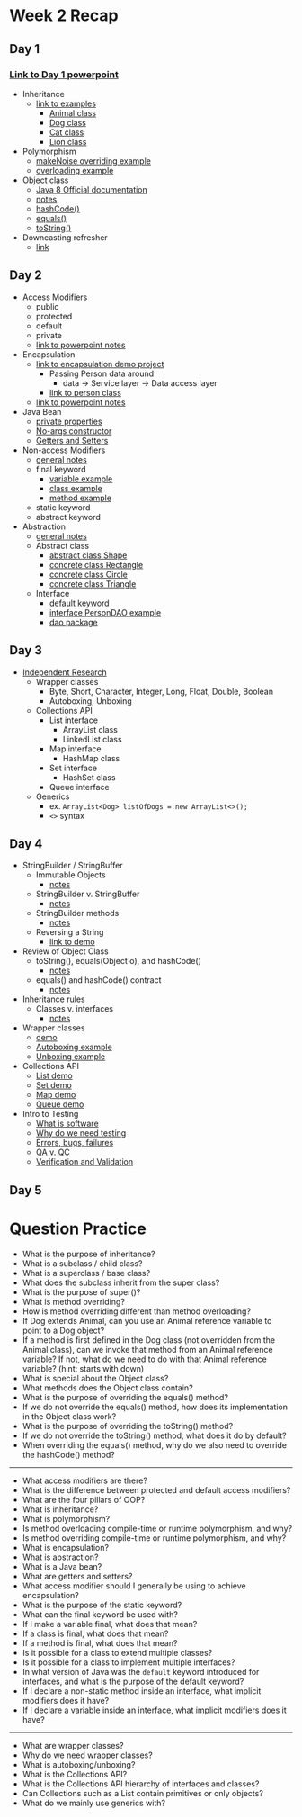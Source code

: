 # Week 2 Recap

## Day 1
### [Link to Day 1 powerpoint](https://github.com/211018jwa/training/blob/main/week-2/day-1/powerpoint.pdf)

* Inheritance
    - [link to examples](https://github.com/211018jwa/training/tree/main/week-2/day-1/inheritance-demo/src/com/revature/model)
        - [Animal class](https://github.com/211018jwa/training/blob/main/week-2/day-1/inheritance-demo/src/com/revature/model/Animal.java)
        - [Dog class](https://github.com/211018jwa/training/blob/main/week-2/day-1/inheritance-demo/src/com/revature/model/Dog.java)
        - [Cat class](https://github.com/211018jwa/training/blob/main/week-2/day-1/inheritance-demo/src/com/revature/model/Cat.java)
        - [Lion class](https://github.com/211018jwa/training/blob/main/week-2/day-1/inheritance-demo/src/com/revature/model/Lion.java)
* Polymorphism
    - [makeNoise overriding example](https://github.com/211018jwa/training/blob/main/week-2/day-1/inheritance-demo/src/com/revature/model/Dog.java#L11-L24)
    - [overloading example](https://github.com/211018jwa/training/blob/main/week-2/day-1/inheritance-demo/src/com/revature/model/Dog.java#L27-L38)
* Object class
    - [Java 8 Official documentation](https://docs.oracle.com/javase/8/docs/api/java/lang/Object.html)
    - [notes](https://github.com/211018jwa/training/blob/main/week-2/day-1/inheritance-demo/src/com/revature/app/Application.java#L73-L103)
    - [hashCode()](https://github.com/211018jwa/training/blob/main/week-2/day-1/inheritance-demo/src/com/revature/model/Animal.java#L32-L35)
    - [equals()](https://github.com/211018jwa/training/blob/main/week-2/day-1/inheritance-demo/src/com/revature/model/Animal.java#L37-L48)
    - [toString()](https://github.com/211018jwa/training/blob/main/week-2/day-1/inheritance-demo/src/com/revature/model/Animal.java#L50-L53)
* Downcasting refresher
    - [link](https://github.com/211018jwa/training/blob/main/week-2/day-1/inheritance-demo/src/com/revature/app/Application.java#L36-L59)

## Day 2
* Access Modifiers
    - public
    - protected
    - default
    - private
    - [link to powerpoint notes](https://github.com/211018jwa/training/blob/main/week-2/day-2/access-modifiers-and-encapsulation.pdf)
* Encapsulation
    - [link to encapsulation demo project](https://github.com/211018jwa/training/tree/main/week-2/day-2/encapsulation-demo)
        - Passing Person data around
            - data -> Service layer -> Data access layer
        - [link to person class](https://github.com/211018jwa/training/blob/main/week-2/day-2/encapsulation-demo/src/com/revature/model/Person.java#L15-L80)
    - [link to powerpoint notes](https://github.com/211018jwa/training/blob/main/week-2/day-2/access-modifiers-and-encapsulation.pdf)
* Java Bean
    - [private properties](https://github.com/211018jwa/training/blob/main/week-2/day-2/encapsulation-demo/src/com/revature/model/Person.java#L17-L20)
    - [No-args constructor](https://github.com/211018jwa/training/blob/main/week-2/day-2/encapsulation-demo/src/com/revature/model/Person.java#L22-L25)
    - [Getters and Setters](https://github.com/211018jwa/training/blob/main/week-2/day-2/encapsulation-demo/src/com/revature/model/Person.java#L35-L80)
* Non-access Modifiers
    - [general notes](https://github.com/211018jwa/training/blob/main/week-2/day-2/non-access-modifiers/src/com/revature/app/Application.java#L5-L18)
    - final keyword
        - [variable example](https://github.com/211018jwa/training/blob/main/week-2/day-2/non-access-modifiers/src/com/revature/app/Application.java#L26-L30)
        - [class example](https://github.com/211018jwa/training/blob/main/week-2/day-2/non-access-modifiers/src/com/revature/model/NonExtendableClass.java#L3)
        - [method example](https://github.com/211018jwa/training/blob/main/week-2/day-2/non-access-modifiers/src/com/revature/model/Animal.java#L21-L23)
    - static keyword
    - abstract keyword
* Abstraction
    - [general notes](https://github.com/211018jwa/training/blob/main/week-2/day-2/abstraction/src/com/revature/model/Shape.java#L3-L11)
    - Abstract class
        - [abstract class Shape](https://github.com/211018jwa/training/blob/main/week-2/day-2/abstraction/src/com/revature/model/Shape.java#L13-L39)
        - [concrete class Rectangle](https://github.com/211018jwa/training/blob/main/week-2/day-2/abstraction/src/com/revature/model/Rectangle.java)
        - [concrete class Circle](https://github.com/211018jwa/training/blob/main/week-2/day-2/abstraction/src/com/revature/model/Circle.java)
        - [concrete class Triangle](https://github.com/211018jwa/training/blob/main/week-2/day-2/abstraction/src/com/revature/model/Triangle.java)
    - Interface
        - [default keyword](https://github.com/211018jwa/training/blob/main/week-2/day-2/abstraction/src/com/revature/dao/PersonDAO.java#L19-L34)
        - [interface PersonDAO example](https://github.com/211018jwa/training/blob/main/week-2/day-2/abstraction/src/com/revature/dao/PersonDAO.java#L7-L41)
        - [dao package](https://github.com/211018jwa/training/tree/main/week-2/day-2/abstraction/src/com/revature/dao)

## Day 3
* [Independent Research](https://github.com/211018jwa/training/blob/main/week-2/day-3/wednesday-research.md)
    - Wrapper classes
        - Byte, Short, Character, Integer, Long, Float, Double, Boolean
        - Autoboxing, Unboxing
    - Collections API
        - List interface
            - ArrayList class
            - LinkedList class
        - Map interface
            - HashMap class
        - Set interface
            - HashSet class
        - Queue interface
    - Generics
        - ex. `ArrayList<Dog> listOfDogs = new ArrayList<>();`
        - `<>` syntax

## Day 4
* StringBuilder / StringBuffer
    - Immutable Objects
        - [notes](https://github.com/211018jwa/training/blob/main/week-2/day-4/stringbuilder-stringbuffer.md#what-is-an-immutable-object)
    - StringBuilder v. StringBuffer
        - [notes](https://github.com/211018jwa/training/blob/main/week-2/day-4/stringbuilder-stringbuffer.md#stringbuilder-v-stringbuffer)
    - StringBuilder methods
        - [notes](https://github.com/211018jwa/training/blob/main/week-2/day-4/stringbuilder-stringbuffer.md#stringbuilderstringbuffer-methods)
    - Reversing a String
        - [link to demo](https://github.com/211018jwa/training/blob/main/week-2/day-4/stringbuilder-stringbuffer-demo/src/com/revature/app/Application.java#L34-L90)
* Review of Object Class
    - toString(), equals(Object o), and hashCode()
        - [notes](https://github.com/211018jwa/training/blob/main/week-2/day-4/object-class.md#object-class-methods)
    - equals() and hashCode() contract
        - [notes](https://github.com/211018jwa/training/blob/main/week-2/day-4/object-class.md#equals-and-hashcode-contract)
* Inheritance rules
    - Classes v. interfaces
        - [notes](https://github.com/211018jwa/training/blob/main/week-2/day-4/inheritance-rules.md)
* Wrapper classes
    - [demo](https://github.com/211018jwa/training/blob/main/week-2/day-4/wrapper-classes/src/com/revature/app/Application.java#L5-L49)
    - [Autoboxing example](https://github.com/211018jwa/training/blob/main/week-2/day-4/wrapper-classes/src/com/revature/app/Application.java#L37-L48)
    - [Unboxing example](https://github.com/211018jwa/training/blob/main/week-2/day-4/wrapper-classes/src/com/revature/app/Application.java#L15-L36)
* Collections API
    - [List demo](https://github.com/211018jwa/training/blob/main/week-2/day-4/collections-demo/src/com/revature/demos/ListDemo.java)
    - [Set demo](https://github.com/211018jwa/training/blob/main/week-2/day-4/collections-demo/src/com/revature/demos/SetDemo.java)
    - [Map demo](https://github.com/211018jwa/training/blob/main/week-2/day-4/collections-demo/src/com/revature/demos/MapDemo.java)
    - [Queue demo](https://github.com/211018jwa/training/blob/main/week-2/day-4/collections-demo/src/com/revature/demos/QueueDemo.java)
* Intro to Testing
    - [What is software](https://github.com/211018jwa/training/blob/main/week-2/day-4/intro-to-testing.md#what-is-software)
    - [Why do we need testing](https://github.com/211018jwa/training/blob/main/week-2/day-4/intro-to-testing.md#why-do-we-need-testing)
    - [Errors, bugs, failures](https://github.com/211018jwa/training/blob/main/week-2/day-4/intro-to-testing.md#error-v-bug-v-failure)
    - [QA v. QC](https://github.com/211018jwa/training/blob/main/week-2/day-4/intro-to-testing.md#qa-v-qc)
    - [Verification and Validation](https://github.com/211018jwa/training/blob/main/week-2/day-4/intro-to-testing.md#verification-and-validation)

## Day 5


# Question Practice
* What is the purpose of inheritance?
* What is a subclass / child class?
* What is a superclass / base class?
* What does the subclass inherit from the super class?
* What is the purpose of super()?
* What is method overriding?
* How is method overriding different than method overloading?
* If Dog extends Animal, can you use an Animal reference variable to point to a Dog object?
* If a method is first defined in the Dog class (not overridden from the Animal class), can we invoke that method from an Animal reference variable? If not, what do we need to do with that Animal reference variable? (hint: starts with down)
* What is special about the Object class?
* What methods does the Object class contain?
* What is the purpose of overriding the equals() method?
* If we do not override the equals() method, how does its implementation in the Object class work?
* What is the purpose of overriding the toString() method?
* If we do not override the toString() method, what does it do by default?
* When overriding the equals() method, why do we also need to override the hashCode() method?
---
* What access modifiers are there?
* What is the difference between protected and default access modifiers?
* What are the four pillars of OOP?
* What is inheritance?
* What is polymorphism?
* Is method overloading compile-time or runtime polymorphism, and why?
* Is method overriding compile-time or runtime polymorphism, and why?
* What is encapsulation?
* What is abstraction?
* What is a Java bean?
* What are getters and setters?
* What access modifier should I generally be using to achieve encapsulation?
* What is the purpose of the static keyword?
* What can the final keyword be used with?
* If I make a variable final, what does that mean?
* If a class is final, what does that mean?
* If a method is final, what does that mean?
* Is it possible for a class to extend multiple classes?
* Is it possible for a class to implement multiple interfaces?
* In what version of Java was the `default` keyword introduced for interfaces, and what is the purpose of the default keyword?
* If I declare a non-static method inside an interface, what implicit modifiers does it have?
* If I declare a variable inside an interface, what implicit modifiers does it have?
---
* What are wrapper classes?
* Why do we need wrapper classes?
* What is autoboxing/unboxing?
* What is the Collections API?
* What is the Collections API hierarchy of interfaces and classes?
* Can Collections such as a List contain primitives or only objects?
* What do we mainly use generics with?